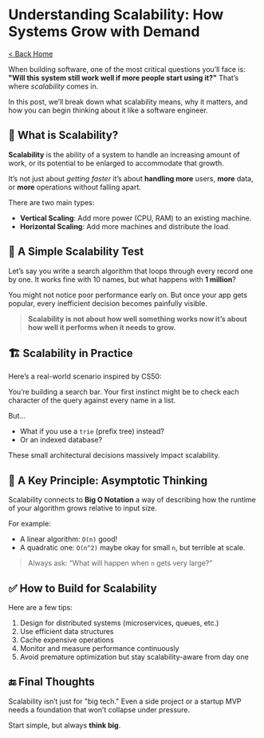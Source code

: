 # Understanding Scalability: How Systems Grow with Demand

[< Back Home](/)


When building software, one of the most critical questions you’ll face is: **"Will this system still work well if more people start using it?"**
That’s where _scalability_ comes in.

In this post, we’ll break down what scalability means, why it matters, and how you can begin thinking about it like a software engineer.

## 🚀 What is Scalability?

**Scalability** is the ability of a system to handle an increasing amount of work, or its potential to be enlarged to accommodate that growth.

It’s not just about _getting faster_  it’s about **handling more** users, **more** data, or **more** operations without falling apart.

There are two main types:

- **Vertical Scaling**: Add more power (CPU, RAM) to an existing machine.
- **Horizontal Scaling**: Add more machines and distribute the load.

## 🧪 A Simple Scalability Test

Let’s say you write a search algorithm that loops through every record one by one. It works fine with 10 names, but what happens with **1 million**?

You might not notice poor performance early on. But once your app gets popular, every inefficient decision becomes painfully visible.

> **Scalability is not about how well something works now  it’s about how well it performs when it needs to grow.**

## 🏗️ Scalability in Practice

Here’s a real-world scenario inspired by CS50:

You’re building a search bar. Your first instinct might be to check each character of the query against every name in a list.

But...

- What if you use a `trie` (prefix tree) instead?
- Or an indexed database?

These small architectural decisions massively impact scalability.

## 🔁 A Key Principle: Asymptotic Thinking

Scalability connects to **Big O Notation**  a way of describing how the runtime of your algorithm grows relative to input size.

For example:

- A linear algorithm: `O(n)`  good!
- A quadratic one: `O(n^2)`  maybe okay for small `n`, but terrible at scale.

> Always ask: “What will happen when `n` gets very large?”

## ✅ How to Build for Scalability

Here are a few tips:

1. Design for distributed systems (microservices, queues, etc.)
2. Use efficient data structures
3. Cache expensive operations
4. Monitor and measure performance continuously
5. Avoid premature optimization  but stay scalability-aware from day one

## 🔚 Final Thoughts

Scalability isn’t just for "big tech." Even a side project or a startup MVP needs a foundation that won’t collapse under pressure.

Start simple, but always **think big**.


